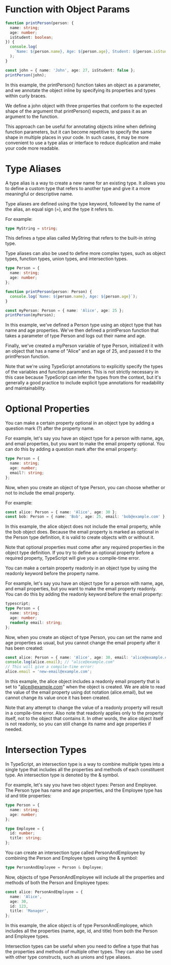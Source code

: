 # Function with Object Params

```ts
function printPerson(person: {
  name: string;
  age: number;
  isStudent: boolean;
}) {
  console.log(
    `Name: ${person.name}, Age: ${person.age}, Student: ${person.isStudent}`
  );
}

const john = { name: 'John', age: 27, isStudent: false };
printPerson(john);
```

In this example, the printPerson() function takes an object as a parameter, and we annotate the object inline by specifying its properties and types within curly braces.

We define a john object with three properties that conform to the expected shape of the argument that printPerson() expects, and pass it as an argument to the function.

This approach can be useful for annotating objects inline when defining function parameters, but it can become repetitive to specify the same shape in multiple places in your code. In such cases, it may be more convenient to use a type alias or interface to reduce duplication and make your code more readable.

# Type Aliases

A type alias is a way to create a new name for an existing type. It allows you to define a custom type that refers to another type and give it a more meaningful or descriptive name.

Type aliases are defined using the type keyword, followed by the name of the alias, an equal sign (=), and the type it refers to.

For example:

```ts
type MyString = string;
```

This defines a type alias called MyString that refers to the built-in string type.

Type aliases can also be used to define more complex types, such as object types, function types, union types, and intersection types.

```ts
type Person = {
  name: string;
  age: number;
};

function printPerson(person: Person) {
  console.log(`Name: ${person.name}, Age: ${person.age}`);
}

const myPerson: Person = { name: 'Alice', age: 25 };
printPerson(myPerson);
```

In this example, we've defined a Person type using an object type that has name and age properties. We've then defined a printPerson function that takes a parameter of type Person and logs out their name and age.

Finally, we've created a myPerson variable of type Person, initialized it with an object that has a name of "Alice" and an age of 25, and passed it to the printPerson function.

Note that we're using TypeScript annotations to explicitly specify the types of the variables and function parameters. This is not strictly necessary in this case because TypeScript can infer the types from the context, but it's generally a good practice to include explicit type annotations for readability and maintainability.

# Optional Properties

You can make a certain property optional in an object type by adding a question mark (?) after the property name.

For example, let's say you have an object type for a person with name, age, and email properties, but you want to make the email property optional. You can do this by adding a question mark after the email property:

```ts
type Person = {
  name: string;
  age: number;
  email?: string;
};
```

Now, when you create an object of type Person, you can choose whether or not to include the email property.

For example:

```ts
const alice: Person = { name: 'Alice', age: 30 };
const bob: Person = { name: 'Bob', age: 25, email: 'bob@example.com' };
```

In this example, the alice object does not include the email property, while the bob object does. Because the email property is marked as optional in the Person type definition, it is valid to create objects with or without it.

Note that optional properties must come after any required properties in the object type definition. If you try to define an optional property before a required property, TypeScript will give you a compile-time error.

You can make a certain property readonly in an object type by using the readonly keyword before the property name.

For example, let's say you have an object type for a person with name, age, and email properties, but you want to make the email property readonly. You can do this by adding the readonly keyword before the email property:

```ts
typescript;
type Person = {
  name: string;
  age: number;
  readonly email: string;
};
```

Now, when you create an object of type Person, you can set the name and age properties as usual, but you cannot change the email property after it has been created:

```ts
const alice: Person = { name: 'Alice', age: 30, email: 'alice@example.com' };
console.log(alice.email); // "alice@example.com"
// This will give a compile-time error:
alice.email = 'new-email@example.com';
```

In this example, the alice object includes a readonly email property that is set to "alice@example.com" when the object is created. We are able to read the value of the email property using dot notation (alice.email), but we cannot change its value once it has been created.

Note that any attempt to change the value of a readonly property will result in a compile-time error. Also note that readonly applies only to the property itself, not to the object that contains it. In other words, the alice object itself is not readonly, so you can still change its name and age properties if needed.

# Intersection Types

In TypeScript, an intersection type is a way to combine multiple types into a single type that includes all the properties and methods of each constituent type. An intersection type is denoted by the & symbol.

For example, let's say you have two object types: Person and Employee. The Person type has name and age properties, and the Employee type has id and title properties:

```ts
type Person = {
  name: string;
  age: number;
};

type Employee = {
  id: number;
  title: string;
};
```

You can create an intersection type called PersonAndEmployee by combining the Person and Employee types using the & symbol:

```ts
type PersonAndEmployee = Person & Employee;
```

Now, objects of type PersonAndEmployee will include all the properties and methods of both the Person and Employee types:

```ts
const alice: PersonAndEmployee = {
  name: 'Alice',
  age: 30,
  id: 123,
  title: 'Manager',
};
```

In this example, the alice object is of type PersonAndEmployee, which includes all the properties (name, age, id, and title) from both the Person and Employee types.

Intersection types can be useful when you need to define a type that has the properties and methods of multiple other types. They can also be used with other type constructs, such as unions and type aliases.
